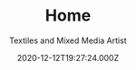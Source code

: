 ---
title: Home
subtitle: Textiles and Mixed Media Artist
image:
  path: img/bg/070.jpg
  alt: alt text for image
date: 2020-12-12T19:27:24.000Z
about:
  body: |-
    Trained in textiles and fashion and enriched by the diversity of teaching art and design for too many years in the classroom, my own work reflects an eclectic mix of colour, surface imagery and texture. Essentially a weaver, but with an affinity for the use of a sewing machine and an over enthusiastic habit of collecting fabrics, yarns and threads, my creations are rich in their visual palette and decorative in content and design. Landscapes and the natural world are underlying themes with stitched and dyed fabric ctudies and 'thread paintings' of gardens, the South West coastline, Scottish islands, Isles of Scilly and inland waterways recurring themes.
    
    Applied traditional, recycled and vibrant fabrics are compiled to create cushions and quilts and textile characters such as feisty fairies and sprites are conjured from off-cuts. Lavendar bags and stitched cards show attention to detail in their individual combinations of thread, fibre and fabric. Wool, alpaca, mohair and silk yarns mix, blend and intertwine in tactile knitted scarves. The wool from local and rare breed sheep provide the raw material for a growing flock of needle felted sheep.
  title: About My Work
---